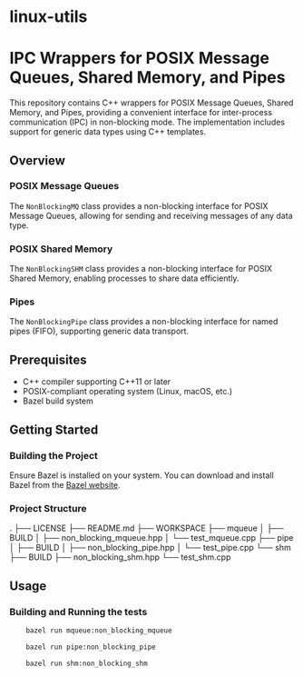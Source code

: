 # linux-utils

# IPC Wrappers for POSIX Message Queues, Shared Memory, and Pipes

This repository contains C++ wrappers for POSIX Message Queues, Shared Memory, and Pipes, providing a convenient interface for inter-process communication (IPC) in non-blocking mode. The implementation includes support for generic data types using C++ templates.

## Overview

### POSIX Message Queues

The `NonBlockingMQ` class provides a non-blocking interface for POSIX Message Queues, allowing for sending and receiving messages of any data type.

### POSIX Shared Memory

The `NonBlockingSHM` class provides a non-blocking interface for POSIX Shared Memory, enabling processes to share data efficiently.

### Pipes

The `NonBlockingPipe` class provides a non-blocking interface for named pipes (FIFO), supporting generic data transport.

## Prerequisites

- C++ compiler supporting C++11 or later
- POSIX-compliant operating system (Linux, macOS, etc.)
- Bazel build system

## Getting Started

### Building the Project

Ensure Bazel is installed on your system. You can download and install Bazel from the [Bazel website](https://bazel.build/).

### Project Structure

.
├── LICENSE
├── README.md
├── WORKSPACE
├── mqueue
│   ├── BUILD
│   ├── non_blocking_mqueue.hpp
│   └── test_mqueue.cpp
├── pipe
│   ├── BUILD
│   ├── non_blocking_pipe.hpp
│   └── test_pipe.cpp
└── shm
    ├── BUILD
    ├── non_blocking_shm.hpp
    └── test_shm.cpp

## Usage

### Building and Running the tests
```bash
    bazel run mqueue:non_blocking_mqueue
```
```bash
    bazel run pipe:non_blocking_pipe
```
```bash
    bazel run shm:non_blocking_shm
```